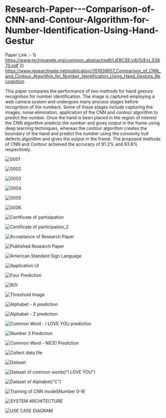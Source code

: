 
# Research-Paper---Comparison-of-CNN-and-Contour-Algorithm-for-Number-Identification-Using-Hand-Gestur

Paper Link :-  1) https://www.technoarete.org/common_abstract/pdf/IJERCSE/v8/i5/Ext_53870.pdf
               2) https://www.researchgate.net/publication/351838657_Comparison_of_CNN_and_Contour_Algorithm_for_Number_Identification_Using_Hand_Gesture_Recognition

This paper compares the performance of two methods
for hand gesture recognition for number identification. The image
is captured employing a web camera system and undergoes many
process stages before recognition of the numbers. Some of these
stages include capturing the images, noise elimination, application
of the CNN and contour algorithm to predict the number. Once the
hand is been placed in the region of interest the CNN algorithm
predicts the number and gives output in the frame using deep
learning techniques, whereas the contour algorithm creates the
boundary of the hand and predict the number using the convexity
hull defects algorithm and gives the output in the frame. The
proposed methods of CNN and Contour achieved the accuracy of
91.2% and 93.8% respectively.

![0001](https://user-images.githubusercontent.com/68731278/118650094-b240c780-b801-11eb-9fb2-9bf2db8f605e.jpg)

![0002](https://user-images.githubusercontent.com/68731278/118650123-bb319900-b801-11eb-83d6-ec77533645e3.jpg)

![0003](https://user-images.githubusercontent.com/68731278/118650145-c1277a00-b801-11eb-99bc-0adb99c03d4c.jpg)

![0004](https://user-images.githubusercontent.com/68731278/118650158-c5539780-b801-11eb-827d-b09e00a9bd11.jpg)

![0005](https://user-images.githubusercontent.com/68731278/118650175-c97fb500-b801-11eb-9907-7081b2a7bf0a.jpg)

![0006](https://user-images.githubusercontent.com/68731278/118650189-cd133c00-b801-11eb-8035-38985a8c7a45.jpg)


![Certificate of partisipation](https://user-images.githubusercontent.com/68731278/116375440-e9d4d900-a82c-11eb-8a41-4650370a70d3.png)

![Certificate of participation_2](https://user-images.githubusercontent.com/68731278/116422334-46e88300-a85d-11eb-828a-1651adb497e5.png)


![Acceptance of Research Paper](https://user-images.githubusercontent.com/68731278/116375460-ed686000-a82c-11eb-9d33-3f3b6ac35a7a.png)


![Published Research Paper](https://user-images.githubusercontent.com/68731278/116375484-f2c5aa80-a82c-11eb-80db-4bdc329ea808.png)



![American Standard Sign Language](https://user-images.githubusercontent.com/68731278/116370371-f4d93a80-a827-11eb-851b-a34ee9b8bd81.jpg)


![Application UI](https://user-images.githubusercontent.com/68731278/116370951-8a74ca00-a828-11eb-945f-c97c4c80d330.png)


![Four Prediction](https://user-images.githubusercontent.com/68731278/116371238-d7f13700-a828-11eb-9eb7-c27b4f60a16b.png)


![ROI](https://user-images.githubusercontent.com/68731278/116371326-eccdca80-a828-11eb-92e8-4a6fe857fe31.png)


![Threshold Image](https://user-images.githubusercontent.com/68731278/116371432-0838d580-a829-11eb-822d-f52754ecfff7.png)


![Alphabet - A prediction](https://user-images.githubusercontent.com/68731278/116371794-6ebdf380-a829-11eb-9e53-f14c1c01a4fd.png)


![Alphabet - Z prediction](https://user-images.githubusercontent.com/68731278/116371876-82695a00-a829-11eb-83b9-d0502043510e.png)


![Common Word  - I LOVE YOU prediction](https://user-images.githubusercontent.com/68731278/116372031-a62ca000-a829-11eb-8b58-a54f1961218d.png)


![Number 3 Prediction](https://user-images.githubusercontent.com/68731278/116373544-11c33d00-a82b-11eb-9625-b68f69524b70.png)


![Common Word - NICE! Prediction](https://user-images.githubusercontent.com/68731278/116373764-46cf8f80-a82b-11eb-9b79-b0e2c696c640.png)



![Collect data file](https://user-images.githubusercontent.com/68731278/116372644-4256a700-a82a-11eb-8280-ab3c71a4c0b4.png)



![Dataset](https://user-images.githubusercontent.com/68731278/116372132-bf355100-a829-11eb-9130-731e51bd1aa8.png)


![Dataset of common words(“I LOVE YOU”) ](https://user-images.githubusercontent.com/68731278/116372999-92ce0480-a82a-11eb-8d8d-56886121a4b0.jpg)

![Dataset of Alphabet(“C”)](https://user-images.githubusercontent.com/68731278/116373360-e0e30800-a82a-11eb-97e0-9b784943a0bd.png)


![Training of CNN model(Number 0-9)](https://user-images.githubusercontent.com/68731278/116373095-ada07900-a82a-11eb-9503-9e88619da7de.png)



![SYSTEM ARCHITECTURE](https://user-images.githubusercontent.com/68731278/116370767-5a2d2b80-a828-11eb-9b31-4087cb6be549.png)


![USE CASE DIAGRAM](https://user-images.githubusercontent.com/68731278/116370213-ceb39a80-a827-11eb-9b80-5a3e6b806734.jpg)









